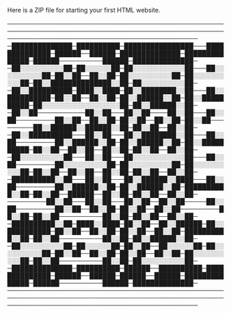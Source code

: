 Here is a ZIP file for starting your first HTML website.


────────────────────────────────────────────────────────────────────────────────────────────────────────────────────────────────────────────────
─██████████████─██████████─████████████████───██████████████─██████──██████─██████████████─██████████████─██████──────────██████─██████████████─
─██░░░░░░░░░░██─██░░░░░░██─██░░░░░░░░░░░░██───██░░░░░░░░░░██─██░░██──██░░██─██░░░░░░░░░░██─██░░░░░░░░░░██─██░░██████████████░░██─██░░░░░░░░░░██─
─██░░██████████─████░░████─██░░████████░░██───██░░██████████─██░░██──██░░██─██░░██████░░██─██░░██████████─██░░░░░░░░░░░░░░░░░░██─██░░██████░░██─
─██░░██───────────██░░██───██░░██────██░░██───██░░██─────────██░░██──██░░██─██░░██──██░░██─██░░██─────────██░░██████░░██████░░██─██░░██──██░░██─
─██░░██████████───██░░██───██░░████████░░██───██░░██─────────██░░██████░░██─██░░██████░░██─██░░██████████─██░░██──██░░██──██░░██─██░░██──██░░██─
─██░░░░░░░░░░██───██░░██───██░░░░░░░░░░░░██───██░░██─────────██░░░░░░░░░░██─██░░░░░░░░░░██─██░░░░░░░░░░██─██░░██──██░░██──██░░██─██░░██──██░░██─
─██████████░░██───██░░██───██░░██████░░████───██░░██─────────██░░██████░░██─██░░██████░░██─██████████░░██─██░░██──██████──██░░██─██░░██──██░░██─
─────────██░░██───██░░██───██░░██──██░░██─────██░░██─────────██░░██──██░░██─██░░██──██░░██─────────██░░██─██░░██──────────██░░██─██░░██──██░░██─
─██████████░░██─████░░████─██░░██──██░░██████─██░░██████████─██░░██──██░░██─██░░██──██░░██─██████████░░██─██░░██──────────██░░██─██░░██████░░██─
─██░░░░░░░░░░██─██░░░░░░██─██░░██──██░░░░░░██─██░░░░░░░░░░██─██░░██──██░░██─██░░██──██░░██─██░░░░░░░░░░██─██░░██──────────██░░██─██░░░░░░░░░░██─
─██████████████─██████████─██████──██████████─██████████████─██████──██████─██████──██████─██████████████─██████──────────██████─██████████████─
────────────────────────────────────────────────────────────────────────────────────────────────────────────────────────────────────────────────

